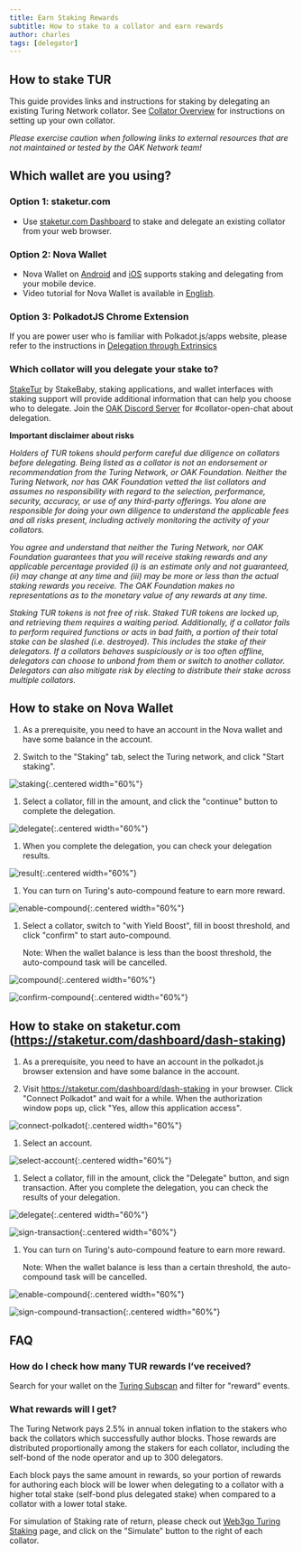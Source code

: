 ```yaml
---
title: Earn Staking Rewards
subtitle: How to stake to a collator and earn rewards
author: charles
tags: [delegator]
---
```

## How to stake TUR
This guide provides links and instructions for staking by delegating an existing Turing Network collator. See [Collator Overview](https://docs.oak.tech/docs/collators/) for instructions on setting up your own collator.

_Please exercise caution when following links to external resources that are not maintained or tested by the OAK Network team!_

## Which wallet are you using?

### Option 1: staketur.com
- Use [staketur.com Dashboard](https://staketur.com/dashboard/dash-staking) to stake and delegate an existing collator from your web browser. 

### Option 2: Nova Wallet
- Nova Wallet on [Android](https://play.google.com/store/apps/details?id=io.novafoundation.nova.market) and [iOS](https://apps.apple.com/us/app/nova-polkadot-kusama-wallet/id1597119355) supports staking and delegating from your mobile device.
- Video tutorial for Nova Wallet is available in [English](https://www.youtube.com/watch?v=UhmNwO4hhRQ).

### Option 3: PolkadotJS Chrome Extension
If you are power user who is familiar with Polkadot.js/apps website, please refer to the instructions in [Delegation through Extrinsics](../delegation-dev)

### Which collator will you delegate your stake to?

[StakeTur](https://staketur.com) by StakeBaby, staking applications, and wallet interfaces with staking support will provide additional information that can help you choose who to delegate. Join the [OAK Discord Server](https://discord.gg/7W9UDvsbwh) for #collator-open-chat about delegation.

**Important disclaimer about risks**

_Holders of TUR tokens should perform careful due diligence on collators before delegating. Being listed as a collator is not an endorsement or recommendation from the Turing Network, or OAK Foundation. Neither the Turing Network, nor has OAK Foundation vetted the list collators and assumes no responsibility with regard to the selection, performance, security, accuracy, or use of any third-party offerings. You alone are responsible for doing your own diligence to understand the applicable fees and all risks present, including actively monitoring the activity of your collators._

_You agree and understand that neither the Turing Network, nor OAK Foundation guarantees that you will receive staking rewards and any applicable percentage provided (i) is an estimate only and not guaranteed, (ii) may change at any time and (iii) may be more or less than the actual staking rewards you receive. The OAK Foundation makes no representations as to the monetary value of any rewards at any time._

_Staking TUR tokens is not free of risk. Staked TUR tokens are locked up, and retrieving them requires a waiting period. Additionally, if a collator fails to perform required functions or acts in bad faith, a portion of their total stake can be slashed (i.e. destroyed). This includes the stake of their delegators. If a collators behaves suspiciously or is too often offline, delegators can choose to unbond from them or switch to another collator. Delegators can also mitigate risk by electing to distribute their stake across multiple collators._

## How to stake on Nova Wallet

1. As a prerequisite, you need to have an account in the Nova wallet and have some balance in the account.

1. Switch to the "Staking" tab, select the Turing network, and click "Start staking".

![staking](../../assets/img/delegation-user/nova/staking.png){:.centered width="60%"}

1. Select a collator, fill in the amount, and click the "continue" button to complete the delegation.

![delegate](../../assets/img/delegation-user/nova/delegate.png){:.centered width="60%"}

1. When you complete the delegation, you can check your delegation results.

![result](../../assets/img/delegation-user/nova/result.png){:.centered width="60%"}

1. You can turn on Turing's auto-compound feature to earn more reward.

![enable-compound](../../assets/img/delegation-user/nova/enable-compound.png){:.centered width="60%"}

1. Select a collator, switch to "with Yield Boost", fill in boost threshold, and click "confirm" to start auto-compound. 
   
   Note: When the wallet balance is less than the boost threshold, the auto-compound task will be cancelled.

![compound](../../assets/img/delegation-user/nova/compound.png){:.centered width="60%"}

![confirm-compound](../../assets/img/delegation-user/nova/confirm-compound.png){:.centered width="60%"}

## How to stake on staketur.com (https://staketur.com/dashboard/dash-staking)

1. As a prerequisite, you need to have an account in the polkadot.js browser extension and have some balance in the account.

1. Visit https://staketur.com/dashboard/dash-staking in your browser. Click "Connect Polkadot" and wait for a while. When the authorization window pops up, click "Yes, allow this application access".

![connect-polkadot](../../assets/img/delegation-user/staketur/connect-polkadot.png){:.centered width="60%"}

1. Select an account.

![select-account](../../assets/img/delegation-user/staketur/select-account.png){:.centered width="60%"}

1. Select a collator, fill in the amount, click the "Delegate" button, and sign transaction. After you complete the delegation, you can check the results of your delegation.

![delegate](../../assets/img/delegation-user/staketur/delegate.png){:.centered width="60%"}
	
![sign-transaction](../../assets/img/delegation-user/staketur/sign-transaction.png){:.centered width="60%"}

1. You can turn on Turing's auto-compound feature to earn more reward. 

    Note: When the wallet balance is less than a certain threshold, the auto-compound task will be cancelled.

![enable-compound](../../assets/img/delegation-user/staketur/enable-compound.png){:.centered width="60%"}
    
![sign-compound-transaction](../../assets/img/delegation-user/staketur/sign-compound-transaction.png){:.centered width="60%"}

## FAQ

### How do I check how many TUR rewards I’ve received?

Search for your wallet on the [Turing Subscan](https://turing.subscan.io/event?address=YOUR_NOMINATOR_WALLET&module=parachainstaking&event=reward) and filter for "reward" events.

### What rewards will I get?

The Turing Network pays 2.5% in annual token inflation to the stakers who back the collators which successfully author blocks. Those rewards are distributed proportionally among the stakers for each collator, including the self-bond of the node operator and up to 300 delegators.

Each block pays the same amount in rewards, so your portion of rewards for authoring each block will be lower when delegating to a collator with a higher total stake (self-bond plus delegated stake) when compared to a collator with a lower total stake.

For simulation of Staking rate of return, please check out [Web3go Turing Staking](https://app.web3go.xyz/#/TuringStaking) page, and click on the "Simulate" button to the right of each collator.
